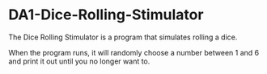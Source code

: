# DA1-Dice-Rolling-Stimulator

The Dice Rolling Stimulator is a program that simulates rolling a dice. 

When the program runs, it will randomly choose a number between 1 and 6 and print it out until you no longer want to.
